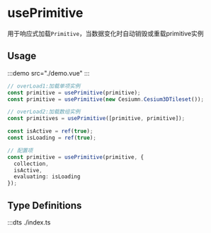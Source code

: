 # usePrimitive

用于响应式加载`Primitive`，当数据变化时自动销毁或重载primitive实例

## Usage

:::demo src="./demo.vue"
:::

```ts
// overLoad1:加载单项实例
const primitive = usePrimitive(primitive);
const primitive = usePrimitive(new Cesiumn.Cesium3DTileset());

// overLoad2:加载数组实例
const primitives = usePrimitive([primitive, primitive]);

const isActive = ref(true);
const isLoading = ref(true);

// 配置项
const primitive = usePrimitive(primitive, {
  collection,
  isActive,
  evaluating: isLoading
});
```

## Type Definitions

:::dts ./index.ts
